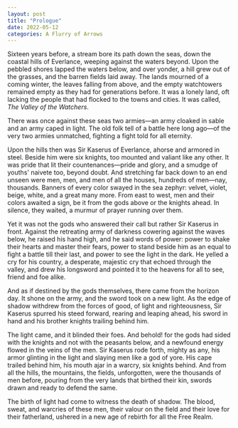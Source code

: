 ```yaml
---
layout: post
title: "Prologue"
date: 2022-05-12
categories: A Flurry of Arrows
---
```

Sixteen years before, a stream bore its path down the seas, down the coastal hills of Everlance, weeping against the waters beyond. Upon the pebbled shores lapped the waters below, and over yonder, a hill grew out of the grasses, and the barren fields laid away. The lands mourned of a coming winter, the leaves falling from above, and the empty watchtowers remained empty as they had for generations before. It was a lonely land, oft lacking the people that had flocked to the towns and cities. It was called, *The Valley of the Watchers*.

There was once against these seas two armies—an army cloaked in sable and an army caped in light. The old folk tell of a battle here long ago—of the very two armies unmatched, fighting a fight told for all eternity.

Upon the hills then was Sir Kaserus of Everlance, ahorse and armored in steel. Beside him were six knights, too mounted and valiant like any other. It was pride that lit their countenances—pride and glory, and a smudge of youths' naivete too, beyond doubt. And stretching far back down to an end unseen were men, men, and men of all the houses, hundreds of men—nay, thousands. Banners of every color swayed in the sea zephyr: velvet, violet, beige, white, and a great many more. From east to west, men and their colors awaited a sign, be it from the gods above or the knights ahead. In silence, they waited, a murmur of prayer running over them.

Yet it was not the gods who answered their call but rather Sir Kaserus in front. Against the retreating army of darkness cowering against the waves below, he raised his hand high, and he said words of power: power to shake their hearts and master their fears, power to stand beside him as an equal to fight a battle till their last, and power to see the light in the dark. He yelled a cry for his country, a desperate, majestic cry that echoed through the valley, and drew his longsword and pointed it to the heavens for all to see, friend and foe alike.

And as if destined by the gods themselves, there came from the horizon day. It shone on the army, and the sword took on a new light. As the edge of shadow withdrew from the forces of good, of light and righteousness, Sir Kaserus spurred his steed forward, rearing and leaping ahead, his sword in hand and his brother knights trailing behind him.

The light came, and it blinded their foes. And behold! for the gods had sided with the knights and not with the peasants below, and a newfound energy flowed in the veins of the men. Sir Kaserus rode forth, mighty as any, his armor glinting in the light and slaying men like a god of yore. His cape trailed behind him, his mouth ajar in a warcry, six knights behind. And from all the hills, the mountains, the fields, unforgotten, were the thousands of men before, pouring from the very lands that birthed their kin, swords drawn and ready to defend the same.

The birth of light had come to witness the death of shadow. The blood, sweat, and warcries of these men, their valour on the field and their love for their fatherland, ushered in a new age of rebirth for all the Free Realm.